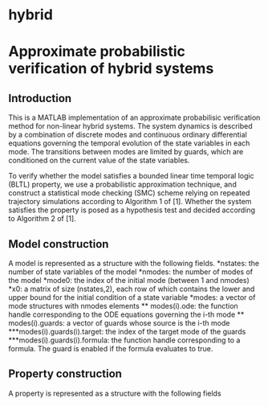 hybrid
=====
# Approximate probabilistic verification of hybrid systems
## Introduction
This is a MATLAB implementation of an approximate probabilisic verification method for non-linear hybrid systems.
The system dynamics is described by a combination of discrete modes and continuous ordinary differential 
equations governing the temporal evolution of the state variables in each mode. The transitions between modes are 
limited by guards, which are conditioned on the current value of the state variables. 

To verify whether the model satisfies a bounded linear time temporal logic (BLTL) property, we use a probabilistic approximation
technique, and construct a statistical mode checking (SMC) scheme relying on repeated trajectory simulations according to 
Algorithm 1 of [1]. Whether the system satisfies the property is posed as a hypothesis test and decided according to 
Algorithm 2 of [1].

## Model construction
A model is represented as a structure with the following fields. 
*nstates: the number of state variables of the model
*nmodes: the number of modes of the model
*mode0: the index of the initial mode (between 1 and nmodes)
*x0: a matrix of size (nstates,2), each row of which contains the lower and upper bound for the initial condition of a state variable
*modes: a vector of mode structures with nmodes elements
** modes(i).ode: the function handle corresponding to the ODE equations governing the i-th mode
** modes(i).guards: a vector of guards whose source is the i-th mode
***modes(i).guards(i).target: the index of the target mode of the guards
***modes(i).guards(i).formula: the function handle corresponding to a formula. The guard is enabled if the formula evaluates to true. 

## Property construction
A property is represented as a structure with the following fields
